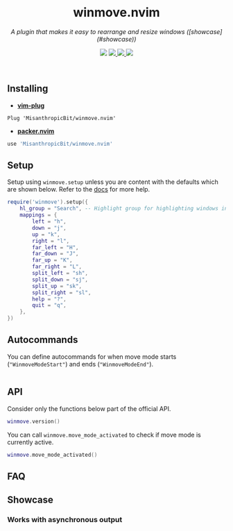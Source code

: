 <div align="center">
  <br />
  <h1>winmove.nvim</h1>
  <p><i>A plugin that makes it easy to rearrange and resize windows ([showcase](#showcase))</i></p>
  <p>
    <img src="https://img.shields.io/badge/version-0.1.0-blue?style=flat-square" />
    <a href="https://luarocks.org/modules/MisanthropicBit/winmove.nvim">
        <img src="https://img.shields.io/luarocks/v/MisanthropicBit/winmove.nvim?logo=lua&color=purple" />
    </a>
    <a href="https://img.shields.io/github/actions/workflow/status/MisanthropicBit/winmove.nvim/ci.yml?branch=master&style=flat-square">
        <img src="https://img.shields.io/github/actions/workflow/status/MisanthropicBit/winmove.nvim/ci.yml?branch=master&style=flat-square" />
    </a>
    <a href="/LICENSE">
        <img src="https://img.shields.io/github/license/MisanthropicBit/winmove.nvim?style=flat-square" />
    </a>
  </p>
  <br />
</div>

## Installing

* **[vim-plug](https://github.com/junegunn/vim-plug)**

```vim
Plug 'MisanthropicBit/winmove.nvim'
```

* **[packer.nvim](https://github.com/wbthomason/packer.nvim)**

```lua
use 'MisanthropicBit/winmove.nvim'
```

## Setup

Setup using `winmove.setup` unless you are content with the defaults which are
shown below. Refer to the [docs](doc/winmove.txt) for more help.

```lua
require('winmove').setup({
    hl_group = "Search", -- Highlight group for highlighting windows in move mode
    mappings = {
        left = "h",
        down = "j",
        up = "k",
        right = "l",
        far_left = "H",
        far_down = "J",
        far_up = "K",
        far_right = "L",
        split_left = "sh",
        split_down = "sj",
        split_up = "sk",
        split_right = "sl",
        help = "?",
        quit = "q",
    },
})
```

## Autocommands

You can define autocommands for when move mode starts (`"WinmoveModeStart"`) and
ends (`"WinmoveModeEnd"`).

```lua

```

## API

Consider only the functions below part of the official API.

```lua
winmove.version()
```

You can call `winmove.move_mode_activated` to check if move mode is currently
active.

```lua
winmove.move_mode_activated()
```

## FAQ

## Showcase

### Works with asynchronous output
